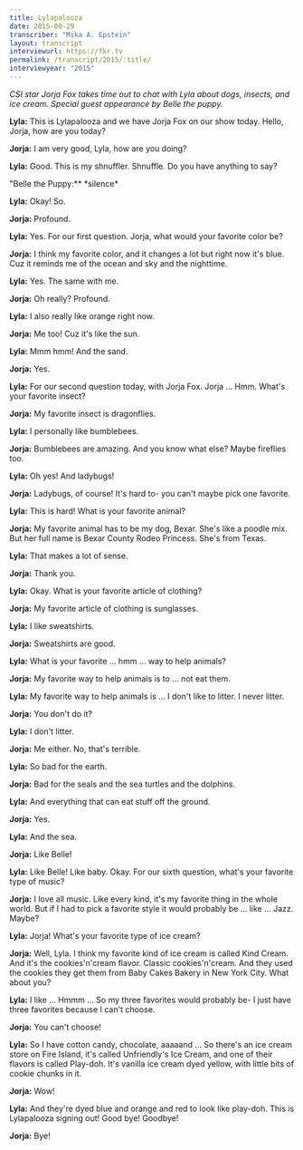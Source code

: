 ```yaml
---
title: Lylapalooza
date: 2015-09-29
transcriber: "Mika A. Epstein"
layout: transcript
interviewurl: https://fkr.tv
permalink: /transcript/2015/:title/
interviewyear: "2015"
---
```


*CSI star Jorja Fox takes time out to chat with Lyla about dogs, insects, and ice cream. Special guest appearance by Belle the puppy.*

**Lyla:** This is Lylapalooza and we have Jorja Fox on our show today. Hello, Jorja, how are you today?

**Jorja:** I am very good, Lyla, how are you doing?

**Lyla:** Good. This is my shnuffler. Shnuffle. Do you have anything to say?

"Belle the Puppy:** \*silence\*

**Lyla:** Okay! So.

**Jorja:** Profound.

**Lyla:** Yes. For our first question. Jorja, what would your favorite color be?

**Jorja:** I think my favorite color, and it changes a lot but right now it's blue. Cuz it reminds me of the ocean and sky and the nighttime.

**Lyla:** Yes. The same with me.

**Jorja:** Oh really? Profound.

**Lyla:** I also really like orange right now.

**Jorja:** Me too! Cuz it's like the sun.

**Lyla:** Mmm hmm! And the sand.

**Jorja:** Yes.

**Lyla:** For our second question today, with Jorja Fox. Jorja ... Hmm. What's your favorite insect?

**Jorja:** My favorite insect is dragonflies.

**Lyla:** I personally like bumblebees.

**Jorja:** Bumblebees are amazing. And you know what else? Maybe fireflies too.

**Lyla:** Oh yes! And ladybugs!

**Jorja:** Ladybugs, of course! It's hard to- you can't maybe pick one favorite.

**Lyla:** This is hard! What is your favorite animal?

**Jorja:** My favorite animal has to be my dog, Bexar. She's like a poodle mix. But her full name is Bexar County Rodeo Princess. She's from Texas.

**Lyla:** That makes a lot of sense.

**Jorja:** Thank you.

**Lyla:** Okay. What is your favorite article of clothing?

**Jorja:** My favorite article of clothing is sunglasses.

**Lyla:** I like sweatshirts.

**Jorja:** Sweatshirts are good.

**Lyla:** What is your favorite ... hmm ... way to help animals?

**Jorja:** My favorite way to help animals is to ... not eat them.

**Lyla:** My favorite way to help animals is ... I don't like to litter. I never litter.

**Jorja:** You don't do it?

**Lyla:** I don't litter.

**Jorja:** Me either. No, that's terrible.

**Lyla:** So bad for the earth.

**Jorja:** Bad for the seals and the sea turtles and the dolphins.

**Lyla:** And everything that can eat stuff off the ground.

**Jorja:** Yes.

**Lyla:** And the sea.

**Jorja:** Like Belle!

**Lyla:** Like Belle! Like baby. Okay. For our sixth question, what's your favorite type of music?

**Jorja:** I love all music. Like every kind, it's my favorite thing in the whole world. But if I had to pick a favorite style it would probably be ... like ... Jazz. Maybe?

**Lyla:** Jorja! What's your favorite type of ice cream?

**Jorja:** Well, Lyla. I think my favorite kind of ice cream is called Kind Cream. And it's the cookies'n'cream flavor. Classic cookies'n'cream. And they used the cookies they get them from Baby Cakes Bakery in New York City. What about you?

**Lyla:** I like ... Hmmm ... So my three favorites would probably be- I just have three favorites because I can't choose.

**Jorja:** You can't choose!

**Lyla:** So I have cotton candy, chocolate, aaaaand ... So there's an ice cream store on Fire Island, it's called Unfriendly's Ice Cream, and one of their flavors is called Play-doh. It's vanilla ice cream dyed yellow, with little bits of cookie chunks in it.

**Jorja:** Wow!

**Lyla:** And they're dyed blue and orange and red to look like play-doh. This is Lylapalooza signing out! Good bye! Goodbye!

**Jorja:** Bye!
